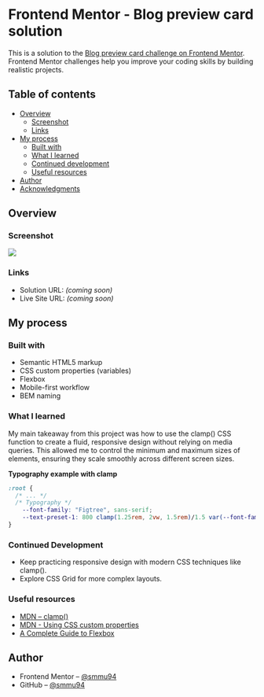 # Frontend Mentor - Blog preview card solution

This is a solution to the [Blog preview card challenge on Frontend Mentor](https://www.frontendmentor.io/challenges/blog-preview-card-ckPaj01IcS).  
Frontend Mentor challenges help you improve your coding skills by building realistic projects.

## Table of contents

- [Overview](#overview)
  - [Screenshot](#screenshot)
  - [Links](#links)
- [My process](#my-process)
  - [Built with](#built-with)
  - [What I learned](#what-i-learned)
  - [Continued development](#continued-development)
  - [Useful resources](#useful-resources)
- [Author](#author)
- [Acknowledgments](#acknowledgments)

## Overview

### Screenshot

![](./images/screenshot.png)

### Links

- Solution URL: _(coming soon)_
- Live Site URL: _(coming soon)_

## My process

### Built with

- Semantic HTML5 markup  
- CSS custom properties (variables)  
- Flexbox  
- Mobile-first workflow  
- BEM naming

### What I learned

My main takeaway from this project was how to use the clamp() CSS function to create a fluid, responsive design without relying on media queries. This allowed me to control the minimum and maximum sizes of elements, ensuring they scale smoothly across different screen sizes.

**Typography example with clamp**

```css
:root {
  /* ... */
  /* Typography */
    --font-family: "Figtree", sans-serif;
    --text-preset-1: 800 clamp(1.25rem, 2vw, 1.5rem)/1.5 var(--font-family);
}
```

### Continued Development

- Keep practicing responsive design with modern CSS techniques like clamp().
- Explore CSS Grid for more complex layouts.

### Useful resources  

- [MDN – clamp()](https://developer.mozilla.org/en-US/docs/Web/CSS/clamp)  
- [MDN - Using CSS custom properties](https://developer.mozilla.org/en-US/docs/Web/CSS/CSS_cascading_variables/Using_CSS_custom_properties)
- [A Complete Guide to Flexbox](https://css-tricks.com/snippets/css/a-guide-to-flexbox/)  

## Author  

- Frontend Mentor – [@smmu94](https://www.frontendmentor.io/profile/smmu94)  
- GitHub – [@smmu94](https://github.com/smmu94)  
